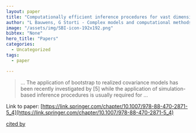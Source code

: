 ```yaml
---
layout: paper
title: "Computationally efficient inference procedures for vast dimensional realized covariance models"
author: "L Bauwens, G Storti - Complex models and computational methods in …, 2012 - Springer"
image: "/assets/img/SBI-icon-192x192.png"
bibtex: "None"
hero_title: "Papers"
categories:
  - Uncategorized
tags:
  - paper

---
```

>… The application of bootstrap to realized covariance models has been recently investigated by [5] while the application of simulation-based inference procedures is usually required for …

Link to paper: [https://link.springer.com/chapter/10.1007/978-88-470-2871-5_4](https://link.springer.com/chapter/10.1007/978-88-470-2871-5_4)

[cited by](https://scholar.google.com/scholar?cites=4449082811631327504&as_sdt=2005&sciodt=0,5&hl=en&num=20)

